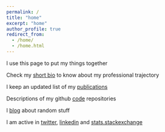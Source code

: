 ```yaml
---
permalink: /
title: "home"
excerpt: "home"
author_profile: true
redirect_from: 
  - /home/
  - /home.html
---
```


I use this page to put my things together

Check my [short bio](/bio/) to know about my professional trajectory

I keep an updated list of my [publications](/publications/)

Descriptions of my github [code](/code/) repositories

I [blog](/blog/) about random stuff 

I am active in [twitter](https://twitter.com/gerard_sanroma), [linkedin](https://www.linkedin.com/in/gsanroma/) and [stats.stackexchange](https://stats.stackexchange.com/users/124941/gsanroma)